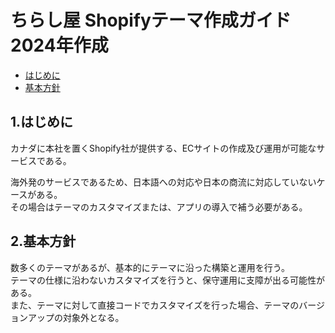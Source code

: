 # ちらし屋 Shopifyテーマ作成ガイド 2024年作成

- [はじめに](#1はじめに)
- [基本方針](#2基本方針)

## 1.はじめに

カナダに本社を置くShopify社が提供する、ECサイトの作成及び運用が可能なサービスである。

海外発のサービスであるため、日本語への対応や日本の商流に対応していないケースがある。  
その場合はテーマのカスタマイズまたは、アプリの導入で補う必要がある。

## 2.基本方針

数多くのテーマがあるが、基本的にテーマに沿った構築と運用を行う。  
テーマの仕様に沿わないカスタマイズを行うと、保守運用に支障が出る可能性がある。  
また、テーマに対して直接コードでカスタマイズを行った場合、テーマのバージョンアップの対象外となる。
